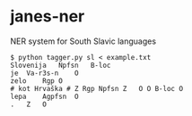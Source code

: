 # janes-ner
NER system for South Slavic languages

```
$ python tagger.py sl < example.txt
Slovenija	Npfsn	B-loc
je	Va-r3s-n	O
zelo	Rgp	O
# kot Hrvaška #	Z Rgp Npfsn Z	O O B-loc O
lepa	Agpfsn	O
.	Z	O
```